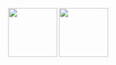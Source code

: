 <div>
 <img height="100em" weight="45%" src="https://github-readme-stats.vercel.app/api?username=IanPZoega&show_icons=true&hide=stars,contribs,prs&theme=transparent">
 <img height="100em" weight="45%" src="https://github-readme-stats.vercel.app/api/top-langs/?username=IanpZoega&size_weight=0.5&count_weight=0.5&layout=compact&theme=transparent">
</div>
